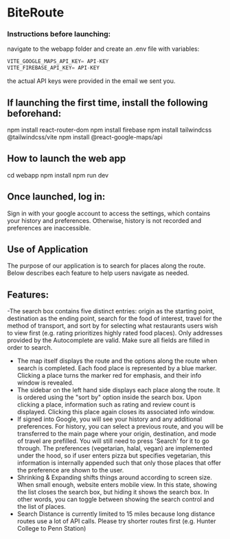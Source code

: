 # BiteRoute

### Instructions before launching:

navigate to the webapp folder and create an .env file with variables:

```js
VITE_GOOGLE_MAPS_API_KEY= API-KEY
VITE_FIREBASE_API_KEY= API-KEY
```
the actual API keys were provided in the email we sent you. 


## If launching the first time, install the following beforehand:

  npm install react-router-dom
  npm install firebase
  npm install tailwindcss @tailwindcss/vite
  npm install @react-google-maps/api

## How to launch the web app

  cd webapp
  npm install
  npm run dev


## Once launched, log in:
Sign in with your google account to access the settings, which contains your history and preferences. Otherwise, history is not recorded and preferences are inaccessible.

## Use of Application
The purpose of our application is to search for places along the route. Below describes each feature to help users navigate as needed.

## Features:
-The search box contains five distinct entries: origin as the starting point, destination as the ending point, search for the food of interest, travel for the method of transport, and sort by for selecting what restaurants users wish to view first (e.g. rating prioritizes highly rated food places). Only addresses provided by the Autocomplete are valid. Make sure all fields are filled in order to search.
- The map itself displays the route and the options along the route when search is completed. Each food place is represented by a blue marker. Clicking a place turns the marker red for emphasis, and their info window is revealed.
- The sidebar on the left hand side displays each place along the route. It is ordered using the "sort by" option inside the search box. Upon clicking a place, information such as rating and review count is displayed. Clicking this place again closes its associated info window.
- If signed into Google, you will see your history and any additional preferences. For history, you can select a previous route, and you will be transferred to the main page where your origin, destination, and mode of travel are prefilled. You will still need to press 'Search' for it to go through. The preferences (vegetarian, halal, vegan) are implemented under the hood, so if user enters pizza but specifies vegetarian, this information is internally appended such that only those places that offer the preference are shown to the user.
- Shrinking & Expanding shifts things around according to screen size. When small enough, website enters mobile view. In this state, showing the list closes the search box, but hiding it shows the search box.  In other words, you can toggle between showing the search control and the list of places. 
- Search Distance is currently limited to 15 miles because long distance routes use a lot of API calls. Please try shorter routes first (e.g. Hunter College to Penn Station)